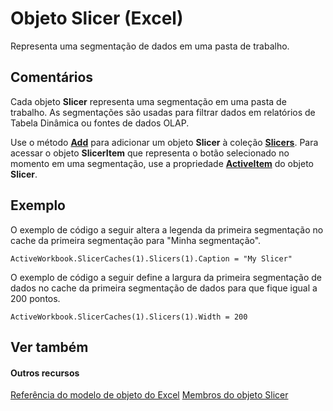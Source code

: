 
# Objeto Slicer (Excel)

Representa uma segmentação de dados em uma pasta de trabalho.


## Comentários

Cada objeto  **Slicer** representa uma segmentação em uma pasta de trabalho. As segmentações são usadas para filtrar dados em relatórios de Tabela Dinâmica ou fontes de dados OLAP.

Use o método  **[Add](f2632dee-e8fb-440c-cad8-2dd2f7e37739.md)** para adicionar um objeto **Slicer** à coleção **[Slicers](12b67ff5-cf66-35d1-2c72-9aa2f4a396a0.md)**. Para acessar o objeto **SlicerItem** que representa o botão selecionado no momento em uma segmentação, use a propriedade **[ActiveItem](ecf95cb2-fb1e-97fc-46a1-2ddcf784a089.md)** do objeto **Slicer**.


## Exemplo

O exemplo de código a seguir altera a legenda da primeira segmentação no cache da primeira segmentação para "Minha segmentação".


```
ActiveWorkbook.SlicerCaches(1).Slicers(1).Caption = "My Slicer"
```

O exemplo de código a seguir define a largura da primeira segmentação de dados no cache da primeira segmentação de dados para que fique igual a 200 pontos.




```
ActiveWorkbook.SlicerCaches(1).Slicers(1).Width = 200
```


## Ver também


#### Outros recursos


[Referência do modelo de objeto do Excel](http://msdn.microsoft.com/library/11ea8598-8a20-92d5-f98b-0da04263bf2c%28Office.15%29.aspx)
[Membros do objeto Slicer](09f1983a-5f7a-1707-c979-c5c27143ad73.md)